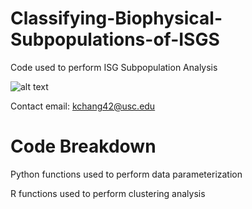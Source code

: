 # Classifying-Biophysical-Subpopulations-of-ISGS
Code used to perform ISG Subpopulation Analysis

![alt text](https://github.com/kvn42999/Classifying-Biophysical-Subpopulations-of-ISGS/tree/main/BlenderRenderings/9917_2_Clusters_TAK.png "ISG Subpopulations of INS-1E Cell stimulated with TAK")

Contact email: kchang42@usc.edu

# Code Breakdown
Python functions used to perform data parameterization

R functions used to perform clustering analysis 

